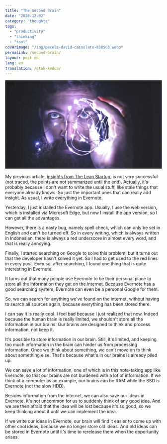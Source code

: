 ```yaml
---
title: "The Second Brain"
date: "2020-12-02"
category: "thoughts"
tags:
  - "productivity"
  - "thinking"
  - "tool"
coverImage: "/img/pexels-david-cassolato-818563.webp"
permalink: /second-brain/
layout: post-en
lang: en
translation: /otak-kedua/
---
```


![](/img/pexels-david-cassolato-818563.webp)

My previous article, [insights from The Lean Startup](/lean-startup/), is not very successful (not traced, the points are not summarized until the end). Actually, it's probably because I don't want to write the usual stuff, like stale things that everyone already knows. So just the important ones that can really add insight. As usual, I write everything in Evernote.

Yesterday, I just installed the Evernote app. Usually, I use the web version, which is installed via Microsoft Edge, but now I install the app version, so I can get all the advantages.

However, there is a nasty bug, namely spell check, which can only be set in English and can't be turned off. So in every writing, which is always written in Indonesian, there is always a red underscore in almost every word, and that is really annoying.

Finally, I started searching on Google to solve this problem, but it turns out that the developer hasn't solved it yet. So I had to get used to the red lines in every post. Even so, after searching, I found one thing that is quite interesting in Evernote.

It turns out that many people use Evernote to be their personal place to store all the information they get on the internet. Because Evernote has a good searching system, Evernote can even be a personal Google for them.

So, we can search for anything we've found on the internet, without having to search all sources again, because everything has been stored there.

I can say it is really cool. I feel bad because I just realized that now. Indeed because the human brain is really limited, we shouldn't store all the information in our brains. Our brains are designed to think and process information, not keep it.

It's possible to store information in our brain. Still, it's limited, and keeping too much information in the brain can hinder us from processing information. Once we think about something, we can't move on to think about something else. That's because what's in our brains is already piled up.

We can save a lot of information, one of which is in this note-taking app like Evernote, so that our brains are not burdened with a lot of information. If we think of a computer as an example, our brains can be RAM while the SSD is Evernote (not the slow HDD).

Besides information from the internet, we can also save our ideas in Evernote. It's not uncommon for us to suddenly think of any good idea. And we are then afraid that the idea will be lost because it's so good, so we keep thinking about it until we can implement the idea.

If we write our ideas in Evernote, our brain will find it easier to come up with other cool ideas, because we no longer store old ideas. And old ideas can be stored in Evernote until it's time to rerelease them when the opportunity arises.
